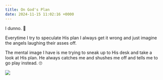 ```yaml
---
title: On God's Plan
date: 2024-11-15 11:02:16 +0000
---
```


I dunno. 🤷 

Everytime I try to speculate His plan I always get it wrong and just imagine the angels laughing their asses off.

The mental image I have is me trying to sneak up to His desk and take a look at His plan. He always catches me and shushes me off and tells me to go play instead. 🙄

![](/82758d7a924af06fc0231f8867a91256.png)